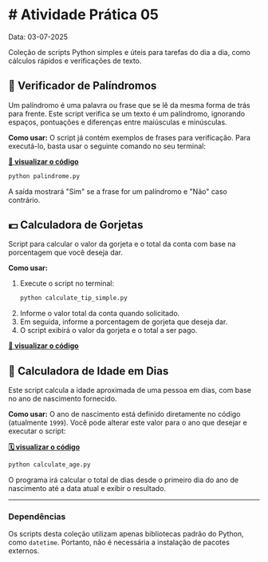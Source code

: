# # Atividade Prática 05
Data: 03-07-2025 <br>

Coleção de scripts Python simples e úteis para tarefas do dia a dia, como cálculos rápidos e verificações de texto.

## 🔄 Verificador de Palíndromos

Um palíndromo é uma palavra ou frase que se lê da mesma forma de trás para frente. Este script verifica se um texto é um palíndromo, ignorando espaços, pontuações e diferenças entre maiúsculas e minúsculas.

**Como usar:**
O script já contém exemplos de frases para verificação. Para executá-lo, basta usar o seguinte comando no seu terminal:

**[💬 visualizar o código](scripts/calculate_palindrome.py)**

```bash
python palindrome.py
```

A saída mostrará "Sim" se a frase for um palíndromo e "Não" caso contrário.

## 💵 Calculadora de Gorjetas

Script para calcular o valor da gorjeta e o total da conta com base na porcentagem que você deseja dar.

**Como usar:**

1.  Execute o script no terminal:
    ```bash
    python calculate_tip_simple.py
    ```
2.  Informe o valor total da conta quando solicitado.
3.  Em seguida, informe a porcentagem de gorjeta que deseja dar.
4.  O script exibirá o valor da gorjeta e o total a ser pago.

**[🧮 visualizar o código](scripts/calculate_tip.py)**

## 🎂 Calculadora de Idade em Dias

Este script calcula a idade aproximada de uma pessoa em dias, com base no ano de nascimento fornecido.

**Como usar:**
O ano de nascimento está definido diretamente no código (atualmente `1999`). Você pode alterar este valor para o ano que desejar e executar o script:

**[🗓️ visualizar o código](scripts/calculate_age.py)**

```bash
python calculate_age.py
```

O programa irá calcular o total de dias desde o primeiro dia do ano de nascimento até a data atual e exibir o resultado.

-----

### **Dependências**

Os scripts desta coleção utilizam apenas bibliotecas padrão do Python, como `datetime`. Portanto, não é necessária a instalação de pacotes externos.
